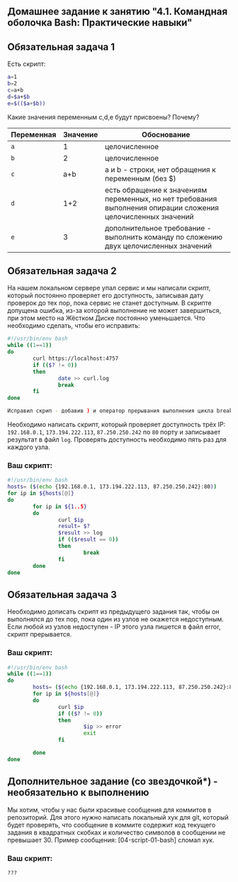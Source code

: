 ## Домашнее задание к занятию "4.1. Командная оболочка Bash: Практические навыки"

## Обязательная задача 1

Есть скрипт:
```bash
a=1
b=2
c=a+b
d=$a+$b
e=$(($a+$b))
```

Какие значения переменным c,d,e будут присвоены? Почему?

| Переменная  | Значение | Обоснование |
| ------------- | ------------- | ------------- |
| `a`  |  1  | целочисленное |
| `b`  |  2  | целочисленное |
| `c`  | a+b | a и b - строки, нет обращения к переменным (без $) |
| `d`  | 1+2 | есть обращение к значениям переменных, но нет требования выполнения опирации сложения целочисленных значений |
| `e`  |  3  | дополнительное требование - выполнить команду по сложению двух целочисленных значений |


## Обязательная задача 2
На нашем локальном сервере упал сервис и мы написали скрипт, который постоянно проверяет его доступность, записывая дату проверок до тех пор, пока сервис не станет доступным. В скрипте допущена ошибка, из-за которой выполнение не может завершиться, при этом место на Жёстком Диске постоянно уменьшается. Что необходимо сделать, чтобы его исправить:
```bash
#!/usr/bin/env bash
while ((1==1))
do
        curl https://localhost:4757
        if (($? != 0))
        then
                date >> curl.log
                break
        fi
done

Исправил скрип - добавив ) и оператор прерывания выполнения цикла break
```

Необходимо написать скрипт, который проверяет доступность трёх IP: `192.168.0.1`, `173.194.222.113`, `87.250.250.242` по `80` порту и записывает результат в файл `log`. Проверять доступность необходимо пять раз для каждого узла.

### Ваш скрипт:
```bash
#!/usr/bin/env bash
hosts= ($(echo {192.168.0.1, 173.194.222.113, 87.250.250.242}:80))
for ip in ${hosts[@]}
do
        for ip in ${1..5}
        do
                curl $ip
                result= $?
                $result >> log
                if (($result == 0))
                then
                        break
                fi
        done
done

```

## Обязательная задача 3
Необходимо дописать скрипт из предыдущего задания так, чтобы он выполнялся до тех пор, пока один из узлов не окажется недоступным. Если любой из узлов недоступен - IP этого узла пишется в файл error, скрипт прерывается.

### Ваш скрипт:
```bash
#!/usr/bin/env bash
while ((1==1))
do
        hosts= ($(echo {192.168.0.1, 173.194.222.113, 87.250.250.242}:80))
        for ip in ${hosts[@]}
        do
                curl $ip
                if (($? != 0))
                then
                        $ip >> error
                        exit
                fi

        done
done
```

## Дополнительное задание (со звездочкой*) - необязательно к выполнению

Мы хотим, чтобы у нас были красивые сообщения для коммитов в репозиторий. Для этого нужно написать локальный хук для git, который будет проверять, что сообщение в коммите содержит код текущего задания в квадратных скобках и количество символов в сообщении не превышает 30. Пример сообщения: \[04-script-01-bash\] сломал хук.

### Ваш скрипт:
```bash
???
```
